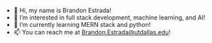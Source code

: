 - 👋 Hi, my name is Brandon Estrada!
- 👀 I’m interested in full stack development, machine learning, and AI!
- 🌱 I’m currently learning MERN stack and python!
- 📫 You can reach me at Brandon.Estrada@utdallas.edu!

<!---
BrandonEstrada/BrandonEstrada is a ✨ special ✨ repository because its `README.md` (this file) appears on your GitHub profile.
You can click the Preview link to take a look at your changes.
--->
